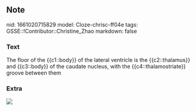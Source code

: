 ## Note
nid: 1661020715829
model: Cloze-chrisc-ff04e
tags: GSSE::!Contributor::Christine_Zhao
markdown: false

### Text
<div>
  <div>
    <div>
      <div>
        The floor of the {{c1::body}} of the lateral ventricle is
        the {{c2::thalamus}} and {{c3::body}} of the caudate
        nucleus, with the {{c4::thalamostriate}} groove between
        them
      </div>
    </div>
  </div>
</div>

### Extra
<img src="paste-df03957a60e148338c5ca40744904e3f5d7d8c3c.jpg">
